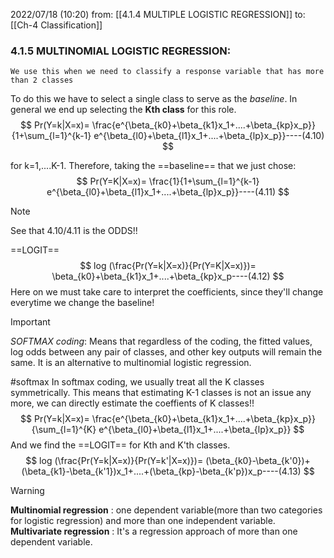 2022/07/18  (10:20)
from: [[4.1.4 MULTIPLE LOGISTIC REGRESSION]]
to: [[Ch-4 Classification]]
### 4.1.5 MULTINOMIAL LOGISTIC REGRESSION:

	We use this when we need to classify a response variable that has more than 2 classes

To do this we have to select a single class to serve as the *baseline*. In general we end up selecting the **Kth class** for this role.
$$
Pr(Y=k|X=x)= \frac{e^{\beta_{k0}+\beta_{k1}x_1+....+\beta_{kp}x_p}}{1+\sum_{l=1}^{k-1} e^{\beta_{l0}+\beta_{l1}x_1+....+\beta_{lp}x_p}}----(4.10)
$$

for k=1,....K-1.
Therefore, taking the ==baseline== that we just chose:
$$
Pr(Y=K|X=x)= \frac{1}{1+\sum_{l=1}^{k-1} e^{\beta_{l0}+\beta_{l1}x_1+....+\beta_{lp}x_p}}----(4.11)
$$

>[!note]
>See that 4.10/4.11 is the ODDS!!

==LOGIT==
$$
log (\frac{Pr(Y=k|X=x)}{Pr(Y=K|X=x)})= \beta_{k0}+\beta_{k1}x_1+....+\beta_{kp}x_p----(4.12)
$$
Here on we must take care to interpret the coefficients, since they'll change everytime we change the baseline!

>[!important]
>*SOFTMAX coding*: Means that regardless of the coding, the fitted values, log odds between any pair of classes, and other key outputs will remain the same. 
>It is an alternative to multinomial logistic regression.

#softmax
In softmax coding, we usually treat all the K classes symmetrically. This means that estimating K-1 classes is not an issue any more, we can directly estimate the coeffients of K classes!!
$$
Pr(Y=k|X=x)= \frac{e^{\beta_{k0}+\beta_{k1}x_1+....+\beta_{kp}x_p}}{\sum_{l=1}^{K} e^{\beta_{l0}+\beta_{l1}x_1+....+\beta_{lp}x_p}}
$$
And we find the ==LOGIT== for Kth and K'th classes.
$$
log (\frac{Pr(Y=k|X=x)}{Pr(Y=k'|X=x)})= (\beta_{k0}-\beta_{k'0})+(\beta_{k1}-\beta_{k'1})x_1+....+(\beta_{kp}-\beta_{k'p})x_p----(4.13)
$$

>[!warning]
>**Multinomial regression** : one dependent variable(more than two categories for logistic regression) and more than one independent variable. 
>**Multivariate regression** : It's a regression approach of more than one dependent variable.

